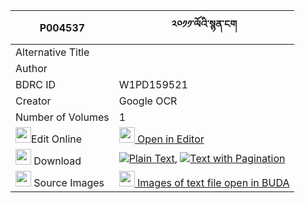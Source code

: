 |P004537|༢༠༡༡་ལོའི་སྙན་ངག 
| --- | --- 
|Alternative Title |
|Author | 
|BDRC ID | W1PD159521
|Creator | Google OCR
|Number of Volumes| 1
|<img width="25" src="https://img.icons8.com/color/25/000000/edit-property.png">Edit Online| [<img width="25" src="https://avatars.githubusercontent.com/u/45091458?s=200&v=4"> Open in Editor](http://editor.openpecha.org/P004537)
|<img width="25" src="https://img.icons8.com/fluent/48/000000/download-2.png"/>  Download | [![](https://img.icons8.com/color/20/000000/txt.png)Plain Text](https://github.com/Openpecha/P004537/releases/download/v1/lo_i_nyenngak_plain_P004537.zip), [![](https://img.icons8.com/color/20/000000/txt.png)Text with Pagination](https://github.com/Openpecha/P004537/releases/download/v1/lo_i_nyenngak_pages_P004537.zip)
|<img width="25" src="https://img.icons8.com/plasticine/100/000000/pictures-folder.png"/>  Source Images | [<img width="25" src="https://library.bdrc.io/icons/BUDA-small.svg"> Images of text file open in BUDA](https://library.bdrc.io/show/bdr:W1PD159521)